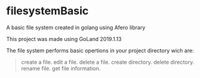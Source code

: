 # filesystemBasic
A basic file system created in golang using Afero library

This project was made using GoLand 2019.1.13

The file system performs basic opertions in your project directory wich are:

>create a file.
>edit a file.
>delete a file.
>create directory.
>delete directory.
>rename file.
>get file information.
